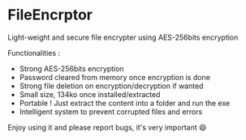 # FileEncrptor
Light-weight and secure file encrypter using AES-256bits encryption

Functionalities :
- Strong AES-256bits encryption
- Password cleared from memory once encryption is done
- Strong file deletion on encryption/decryption if wanted
- Small size, 134ko once installed/extracted
- Portable ! Just extract the content into a folder and run the exe
- Intelligent system to prevent corrupted files and errors

Enjoy using it and please report bugs, it's very important :smile:
